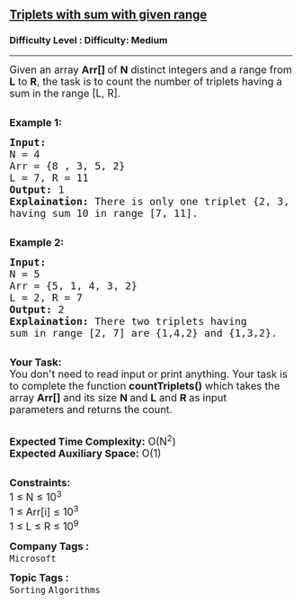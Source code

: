 <h2><a href="https://www.geeksforgeeks.org/problems/triplets-with-sum-with-given-range/1?page=2&difficulty=Medium&status=unsolved&sortBy=submissions">Triplets with sum with given range</a></h2><h3>Difficulty Level : Difficulty: Medium</h3><hr><div class="problems_problem_content__Xm_eO"><p><span style="font-size:18px">Given an array <strong>Arr[]&nbsp;</strong>of <strong>N</strong> distinct integers and a range from <strong>L</strong>&nbsp;to <strong>R</strong>, the task is to count the number of triplets having a sum in the range [L, R].</span></p>

<p><br>
<span style="font-size:18px"><strong>Example 1:</strong></span></p>

<pre><span style="font-size:18px"><strong>Input:</strong>
N = 4
Arr = {8 , 3, 5, 2}
L = 7, R = 11
<strong>Output:</strong> 1
<strong>Explaination:</strong> There is only one triplet {2, 3, 5}
having sum 10 in range [7, 11].</span></pre>

<p><br>
<span style="font-size:18px"><strong>Example 2:</strong></span></p>

<pre><span style="font-size:18px"><strong>Input:</strong>
N = 5
Arr = {5, 1, 4, 3, 2}
L = 2, R = 7
<strong>Output:</strong> 2
<strong>Explaination:</strong> There two triplets having 
sum in range [2, 7] are {1,4,2} and {1,3,2}.</span></pre>

<p><br>
<span style="font-size:18px"><strong>Your Task:</strong><br>
You don't need to read input or print anything. Your task is to complete the function&nbsp;<strong>countTriplets()</strong>&nbsp;which takes the array <strong>Arr[]</strong> and its size <strong>N </strong>and <strong>L</strong> and <strong>R&nbsp;</strong>as input parameters&nbsp;and returns the count.</span></p>

<p><br>
<span style="font-size:18px"><strong>Expected Time Complexity:</strong> O(N<sup>2</sup>)<br>
<strong>Expected Auxiliary Space:</strong> O(1)</span></p>

<p><br>
<span style="font-size:18px"><strong>Constraints:</strong><br>
1 ≤ N ≤ 10<sup>3</sup><br>
1 ≤ Arr[i]&nbsp;≤ 10<sup>3</sup><br>
1 ≤ L&nbsp;≤ R ≤ 10<sup>9</sup></span></p>
</div><p><span style=font-size:18px><strong>Company Tags : </strong><br><code>Microsoft</code>&nbsp;<br><p><span style=font-size:18px><strong>Topic Tags : </strong><br><code>Sorting</code>&nbsp;<code>Algorithms</code>&nbsp;